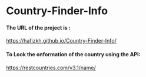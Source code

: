# Country-Finder-Info

#### The URL of the project is :
https://hafizkh.github.io/Country-Finder-Info/

#### To Look the onformation of the country using the API: 
https://restcountries.com/v3.1/name/

